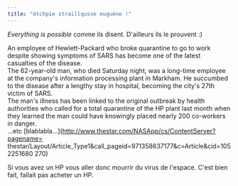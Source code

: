 ```yaml
---
title: "étchpie straillqusse euguène !"
---
```


_Everything is possible_ comme ils disent. D'ailleurs ils le prouvent :)

An employee of Hewlett-Packard who broke quarantine to go to work despite
showing symptoms of SARS has become one of the latest casualties of the
disease.  
The 62-year-old man, who died Saturday night, was a long-time employee at the
company's information processing plant in Markham. He succumbed to the disease
after a lengthy stay in hospital, becoming the city's 27th victim of SARS.  
The man's illness has been linked to the original outbreak by health
authorities who called for a total quarantine of the HP plant last month when
they learned the man could have knowingly placed nearly 200 co-workers in
danger.  
...etc [blablabla...](http://www.thestar.com/NASApp/cs/ContentServer?pagename=
thestar/Layout/Article_Type1&call_pageid=971358637177&c=Article&cid=1052251680
270)

Si vous avez un HP vous aller donc mourrir du virus de l'espace. C'est bien
fait, fallait pas acheter un HP.

